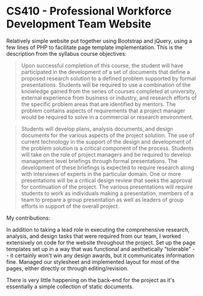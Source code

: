 CS410 - Professional Workforce Development Team Website
=======================================================

Relatively simple website put together using Bootstrap and jQuery, using a few lines of PHP to facilitate page template implementation. This is the description from the syllabus course objectives:

> Upon successful completion of this course, the student will have participated in the development of a set of documents that define a proposed research solution to a defined problem supported by formal presentations. Students will be required to use a combination of the knowledge gained from the series of courses completed at university, external experience from business or industry, and research efforts of the specific problem areas that are identified by mentors. The problem contains aspects of requirements that a project manager would be required to solve in a commercial or research environment. 

> Students will develop plans, analysis documents, and design documents for the various aspects of the project solution. The use of current technology in the support of the design and development of the problem solution is a critical component of the process. Students will take on the role of project managers and be required to develop management level briefings through formal presentations. The development of these briefings is expected to require research along with interviews of experts in the particular domain. One or more presentations will be a critical design review that seeks the approval for continuation of the project. The various presentations will require students to work as individuals making a presentation, members of a team to prepare a group presentation as well as leaders of group efforts in support of the overall project.

My contributions:

In addition to taking a lead role in executing the comprehensive research, analysis, and design tasks that were required from our team, I worked extensively on code for the website throughout the project. Set up the page templates set up in a way that was functional and aesthetically "tolerable" -- it certainly won't win any design awards, but it communicates information fine. Managed our stylesheet and implemented layout for most of the pages, either directly or through editing/revision.

There is very little happening on the back-end for the project as it's essentially a simple collection of static documents.